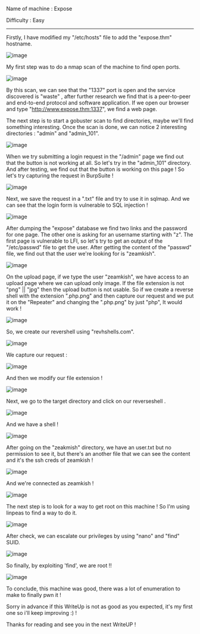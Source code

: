 Name of machine : Expose

Difficulty : Easy

--------------------------------------------------------
Firstly, I have modified my "/etc/hosts" file to add the "expose.thm" hostname.

![image](https://github.com/user-attachments/assets/beb8e512-e95f-4367-b093-f1a3dba5f185)

My first step was to do a nmap scan of the machine to find open ports.

![image](https://github.com/user-attachments/assets/e7596004-9b59-423c-bea8-bbaf7e2b7736)

By this scan, we can see that the "1337" port is open and the service discovered is "waste" , after further research we find that is a peer-to-peer and end-to-end protocol and software application. If we open our browser and type "http://www.expose.thm:1337", we find a web page.

The next step is to start a gobuster scan to find directories, maybe we'll find something interesting. 
Once the scan is done, we can notice 2 interesting directories : "admin" and "admin_101".

![image](https://github.com/user-attachments/assets/5669c114-3abe-4dfd-a781-febb8862396e)

When we try submitting a login request in the "/admin" page we find out that the button is not working at all. So let's try in the "admin_101" directory. And after testing, we find out that the button is working on this page !
So let's try capturing the request in BurpSuite !

![image](https://github.com/user-attachments/assets/1f3ab0c2-efaa-458f-a9a6-87ed328ffe4b)

Next, we save the request in a ".txt" file and try to use it in sqlmap. And we can see that the login form is vulnerable to SQL injection !

![image](https://github.com/user-attachments/assets/c5e53bc2-36a7-4453-b239-2bd9ca73cd36)

After dumping the "expose" database we find two links and the password for one page. The other one is asking for an username starting with "z". The first page is vulnerable to LFI, so let's try to get an output of the "/etc/passwd" file to get the user. After getting the content of the "passwd" file, we find out that the user we're looking for is "zeamkish".

![image](https://github.com/user-attachments/assets/f5d953ef-d3e6-4ffa-a626-a3bb6df05ffb)

On the upload page, if we type the user "zeamkish", we have access to an upload page where we can upload only image. If the file extension is not "png" || "jpg" then the upload button is not usable. So if we create a reverse shell with the extension ".php.png" and then capture our request and we put it on the "Repeater" and changing the ".php.png" by just "php", It would work !

![image](https://github.com/user-attachments/assets/10808d16-78a6-484d-86bc-8adb69fee5c3)

So, we create our revershell using "revhshells.com".

![image](https://github.com/user-attachments/assets/0576bce9-2936-4f3e-9e8e-4c47b762972d)

We capture our request : 

![image](https://github.com/user-attachments/assets/cd14ad2e-0e67-4e6b-817f-d07b65e12f1b)

And then we modify our file extension ! 

![image](https://github.com/user-attachments/assets/47c59c5e-cfce-455b-9255-dddcd38c7a69)

Next, we go to the target directory and click on our reverseshell .

![image](https://github.com/user-attachments/assets/00d0330e-4047-4cd4-9c70-a6e063145625)

And we have a shell ! 

![image](https://github.com/user-attachments/assets/846a615a-d928-40cd-849d-b9e200db823a)

After going on the "zeakmish" directory, we have an user.txt but no permission to see it, but there's an another file that we can see the content and it's the ssh creds of zeamkish ! 

![image](https://github.com/user-attachments/assets/c5ed7d02-b144-4f5f-9b42-a5b1cba94ab0)

And we're connected as zeamkish ! 

![image](https://github.com/user-attachments/assets/2246121e-5652-439e-99de-f6738d2c6f0e)

The next step is to look for a way to get root on this machine ! So I'm using linpeas to find a way to do it.

![image](https://github.com/user-attachments/assets/f146f2e2-8f16-4465-81f0-1bc392bc5479)

After check, we can escalate our privileges by using "nano" and "find" SUID. 

![image](https://github.com/user-attachments/assets/87e6ee54-f8c7-4a3c-b605-714f468b9d03)

So finally, by exploiting 'find', we are root !!

![image](https://github.com/user-attachments/assets/541b6276-090a-4428-9050-d9b9fb578eaf)

To conclude, this machine was good, there was a lot of enumeration to make to finally pwn it !

Sorry in advance if this WriteUp is not as good as you expected, it's my first one so i'll keep improving :) !

Thanks for reading and see you in the next WriteUP !








